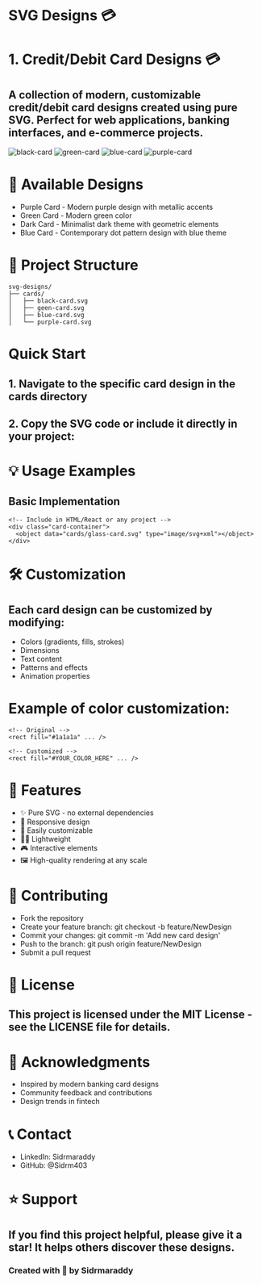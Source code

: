 # SVG Designs 💳

# 1. Credit/Debit Card Designs 💳

## A collection of modern, customizable credit/debit card designs created using pure SVG. Perfect for web applications, banking interfaces, and e-commerce projects.
![black-card](https://github.com/user-attachments/assets/09d2b669-4762-4cea-a9a2-67712879d3ac) ![green-card](https://github.com/user-attachments/assets/ae212f19-eb13-40dc-aabe-890a3be811e0)
![blue-card](https://github.com/user-attachments/assets/18f0221e-0293-4b63-94df-2ad431a04f2f) ![purple-card](https://github.com/user-attachments/assets/b40815f8-c7f7-4531-9750-08ba3fa49eba)

 


# 🎨 Available Designs

- Purple Card - Modern purple design with metallic accents
- Green Card - Modern green color 
- Dark Card - Minimalist dark theme with geometric elements
- Blue Card - Contemporary dot pattern design with blue theme

# 📁 Project Structure

```
svg-designs/
├── cards/
│   ├── black-card.svg
│   ├── geen-card.svg
│   ├── blue-card.svg
│   └── purple-card.svg

```

#  Quick Start
## 1. Navigate to the specific card design in the cards directory
## 2. Copy the SVG code or include it directly in your project:

# 💡 Usage Examples
## Basic Implementation

```
<!-- Include in HTML/React or any project -->
<div class="card-container">
  <object data="cards/glass-card.svg" type="image/svg+xml"></object>
</div>
```

# 🛠 Customization
## Each card design can be customized by modifying:

- Colors (gradients, fills, strokes)
- Dimensions
- Text content
- Patterns and effects
- Animation properties

# Example of color customization:
```
<!-- Original -->
<rect fill="#1a1a1a" ... />

<!-- Customized -->
<rect fill="#YOUR_COLOR_HERE" ... />
```

# 🎯 Features

- ✨ Pure SVG - no external dependencies
- 📱 Responsive design
- 🎨 Easily customizable
- 🏃‍♂️ Lightweight
- 🎮 Interactive elements
- 🖼 High-quality rendering at any scale


# 🤝 Contributing

- Fork the repository
- Create your feature branch: git checkout -b feature/NewDesign
- Commit your changes: git commit -m 'Add new card design'
- Push to the branch: git push origin feature/NewDesign
- Submit a pull request

# 📄 License
## This project is licensed under the MIT License - see the LICENSE file for details.

# 🙏 Acknowledgments

- Inspired by modern banking card designs
- Community feedback and contributions
- Design trends in fintech

# 📞 Contact

- LinkedIn: Sidrmaraddy
- GitHub: @Sidrm403

# ⭐ Support
## If you find this project helpful, please give it a star! It helps others discover these designs.

### Created with 💖 by Sidrmaraddy
